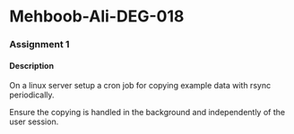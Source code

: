 # Mehboob-Ali-DEG-018


### Assignment 1 

#### Description
On a linux server setup a cron job for copying example data with rsync periodically.

Ensure the copying is handled in the background and independently of the user session.

